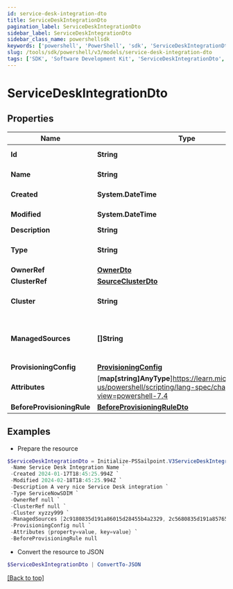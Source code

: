 ```yaml
---
id: service-desk-integration-dto
title: ServiceDeskIntegrationDto
pagination_label: ServiceDeskIntegrationDto
sidebar_label: ServiceDeskIntegrationDto
sidebar_class_name: powershellsdk
keywords: ['powershell', 'PowerShell', 'sdk', 'ServiceDeskIntegrationDto', 'ServiceDeskIntegrationDto'] 
slug: /tools/sdk/powershell/v3/models/service-desk-integration-dto
tags: ['SDK', 'Software Development Kit', 'ServiceDeskIntegrationDto', 'ServiceDeskIntegrationDto']
---
```



# ServiceDeskIntegrationDto

## Properties

Name | Type | Description | Notes
------------ | ------------- | ------------- | -------------
**Id** | **String** | Unique identifier for the Service Desk integration | [optional] 
**Name** | **String** | Service Desk integration's name. The name must be unique. | [required]
**Created** | **System.DateTime** | The date and time the Service Desk integration was created | [optional] 
**Modified** | **System.DateTime** | The date and time the Service Desk integration was last modified | [optional] 
**Description** | **String** | Service Desk integration's description. | [required]
**Type** | **String** | Service Desk integration types:  - ServiceNowSDIM - ServiceNow  | [required][default to "ServiceNowSDIM"]
**OwnerRef** | [**OwnerDto**](owner-dto) |  | [optional] 
**ClusterRef** | [**SourceClusterDto**](source-cluster-dto) |  | [optional] 
**Cluster** | **String** | Cluster ID for the Service Desk integration (replaced by clusterRef, retained for backward compatibility). | [optional] 
**ManagedSources** | **[]String** | Source IDs for the Service Desk integration (replaced by provisioningConfig.managedSResourceRefs, but retained here for backward compatibility). | [optional] 
**ProvisioningConfig** | [**ProvisioningConfig**](provisioning-config) |  | [optional] 
**Attributes** | [**map[string]AnyType**]https://learn.microsoft.com/en-us/powershell/scripting/lang-spec/chapter-04?view=powershell-7.4 | Service Desk integration's attributes. Validation constraints enforced by the implementation. | [required]
**BeforeProvisioningRule** | [**BeforeProvisioningRuleDto**](before-provisioning-rule-dto) |  | [optional] 

## Examples

- Prepare the resource
```powershell
$ServiceDeskIntegrationDto = Initialize-PSSailpoint.V3ServiceDeskIntegrationDto  -Id 62945a496ef440189b1f03e3623411c8 `
 -Name Service Desk Integration Name `
 -Created 2024-01-17T18:45:25.994Z `
 -Modified 2024-02-18T18:45:25.994Z `
 -Description A very nice Service Desk integration `
 -Type ServiceNowSDIM `
 -OwnerRef null `
 -ClusterRef null `
 -Cluster xyzzy999 `
 -ManagedSources [2c9180835d191a86015d28455b4a2329, 2c5680835d191a85765d28455b4a9823] `
 -ProvisioningConfig null `
 -Attributes {property=value, key=value} `
 -BeforeProvisioningRule null
```

- Convert the resource to JSON
```powershell
$ServiceDeskIntegrationDto | ConvertTo-JSON
```


[[Back to top]](#) 

